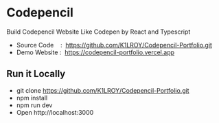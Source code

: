 # Codepencil

Build Codepencil Website Like Codepen by React and Typescript

- Source Code    :  https://github.com/K1LROY/Codepencil-Portfolio.git
- Demo Website :  https://codepencil-portfolio.vercel.app

## Run it Locally

- git clone https://github.com/K1LROY/Codepencil-Portfolio.git
- npm install
- npm run dev
- Open http://localhost:3000
